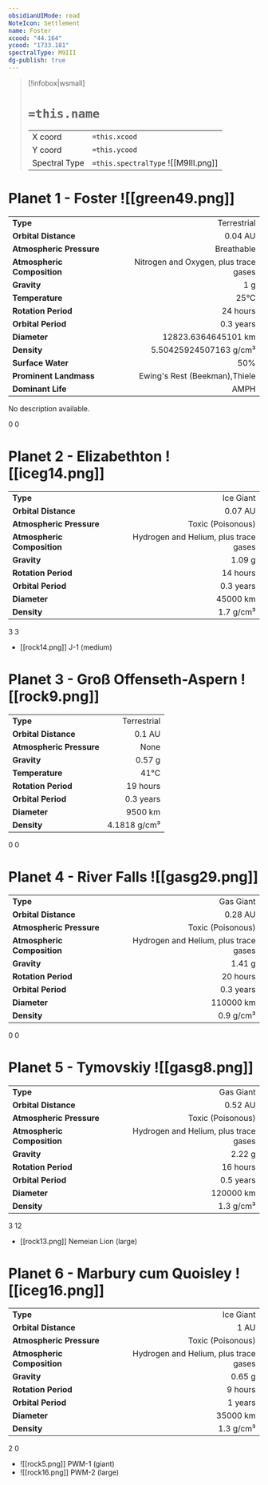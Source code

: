 ```yaml
---
obsidianUIMode: read
NoteIcon: Settlement
name: Foster
xcood: "44.164"
ycood: "1733.181"
spectralType: M9III
dg-publish: true
---
```

> [!infobox|wsmall]
> # `=this.name`
> | | |
> | - | - |
> | X coord | `=this.xcood` |
> | Y coord| `=this.ycood` |
> | Spectral Type | `=this.spectralType` ![[M9III.png]] |

# Planet 1 - Foster ![[green49.png]]
|                             |                           |
| --------------------------- | -------------------------:|
| **Type**                    |             Terrestrial |
| **Orbital Distance**        |   0.04 AU |
| **Atmospheric Pressure**    |       Breathable |
| **Atmospheric Composition** |      Nitrogen and Oxygen, plus trace gases |
| **Gravity**                 |        1 g |
| **Temperature**             |    25°C |
| **Rotation Period**         |  24 hours |
| **Orbital Period** | 0.3 years |
| **Diameter**                |      12823.6364645101 km | 
| **Density**                 |    5.50425924507163 g/cm³ |
| **Surface Water**           |           50% | 
| **Prominent Landmass**      |         Ewing's Rest (Beekman),Thiele | 
| **Dominant Life**           |         AMPH |

No description available.

0
0



# Planet 2 - Elizabethton ![[iceg14.png]]
|                             |                           |
| --------------------------- | -------------------------:|
| **Type**                    |             Ice Giant |
| **Orbital Distance**        |   0.07 AU |
| **Atmospheric Pressure**    |       Toxic (Poisonous) |
| **Atmospheric Composition** |      Hydrogen and Helium, plus trace gases |
| **Gravity**                 |        1.09 g |
| **Rotation Period**         |  14 hours |
| **Orbital Period** | 0.3 years |
| **Diameter**                |      45000 km | 
| **Density**                 |    1.7 g/cm³ |



3
3

- [[rock14.png]] J-1 (medium)

# Planet 3 - Groß Offenseth-Aspern ![[rock9.png]]
|                             |                           |
| --------------------------- | -------------------------:|
| **Type**                    |             Terrestrial |
| **Orbital Distance**        |   0.1 AU |
| **Atmospheric Pressure**    |       None |
| **Gravity**                 |        0.57 g |
| **Temperature**             |    41°C |
| **Rotation Period**         |  19 hours |
| **Orbital Period** | 0.3 years |
| **Diameter**                |      9500 km | 
| **Density**                 |    4.1818 g/cm³ |



0
0



# Planet 4 - River Falls ![[gasg29.png]]
|                             |                           |
| --------------------------- | -------------------------:|
| **Type**                    |             Gas Giant |
| **Orbital Distance**        |   0.28 AU |
| **Atmospheric Pressure**    |       Toxic (Poisonous) |
| **Atmospheric Composition** |      Hydrogen and Helium, plus trace gases |
| **Gravity**                 |        1.41 g |
| **Rotation Period**         |  20 hours |
| **Orbital Period** | 0.3 years |
| **Diameter**                |      110000 km | 
| **Density**                 |    0.9 g/cm³ |



0
0



# Planet 5 - Tymovskiy ![[gasg8.png]]
|                             |                           |
| --------------------------- | -------------------------:|
| **Type**                    |             Gas Giant |
| **Orbital Distance**        |   0.52 AU |
| **Atmospheric Pressure**    |       Toxic (Poisonous) |
| **Atmospheric Composition** |      Hydrogen and Helium, plus trace gases |
| **Gravity**                 |        2.22 g |
| **Rotation Period**         |  16 hours |
| **Orbital Period** | 0.5 years |
| **Diameter**                |      120000 km | 
| **Density**                 |    1.3 g/cm³ |



3
12

- [[rock13.png]] Nemeian Lion (large)

# Planet 6 - Marbury cum Quoisley ![[iceg16.png]]
|                             |                           |
| --------------------------- | -------------------------:|
| **Type**                    |             Ice Giant |
| **Orbital Distance**        |   1 AU |
| **Atmospheric Pressure**    |       Toxic (Poisonous) |
| **Atmospheric Composition** |      Hydrogen and Helium, plus trace gases |
| **Gravity**                 |        0.65 g |
| **Rotation Period**         |  9 hours |
| **Orbital Period** | 1 years |
| **Diameter**                |      35000 km | 
| **Density**                 |    1.3 g/cm³ |



2
0

- ![[rock5.png]] PWM-1 (giant)
- ![[rock16.png]] PWM-2 (large)


